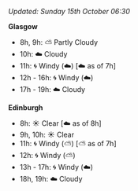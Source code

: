 *Updated: Sunday 15th October 06:30*

**Glasgow**

* 8h, 9h: :partly_sunny: Partly Cloudy
* 10h: :cloud: Cloudy
* 11h: :cyclone: Windy (:cloud:) [:cloud: as of 7h]
* 12h - 16h: :cyclone: Windy (:cloud:)
* 17h - 19h: :cloud: Cloudy

**Edinburgh**

* 8h: :sunny: Clear [:cloud: as of 8h]
* 9h, 10h: :sunny: Clear
* 11h: :cyclone: Windy (:partly_sunny:) [:partly_sunny: as of 7h]
* 12h: :cyclone: Windy (:partly_sunny:)
* 13h - 17h: :cyclone: Windy (:cloud:)
* 18h, 19h: :cloud: Cloudy
